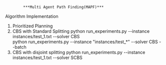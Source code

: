 			***Multi Agent Path Finding(MAPF)***
Algorithm Implementation
1. Prioritized Planning
2. CBS with Standard Splitting
	python run_experiments.py --instance instances/test_1.txt --solver CBS  
	python run_experiments.py --instance "instances/test_*" --solver CBS --batch
3. CBS with disjoint splitting
	python run_experiments.py --instance instances/test_1.txt --solver SCBS  


